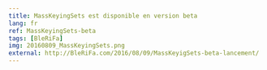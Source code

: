 ```yaml
---
title: MassKeyingSets est disponible en version beta
lang: fr
ref: MassKeyingSets-beta
tags: [BleRiFa]
img: 20160809_MassKeyingSets.png
external: http://BleRiFa.com/2016/08/09/MassKeyigSets-beta-lancement/
---
```

